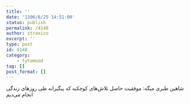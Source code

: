 ```yaml
---
title: ''
date: '1396/6/25 14:51:00'
status: publish
permalink: /4148
author: straxico
excerpt: ''
type: post
id: 4148
category:
    - tytomood
tag: []
post_format: []
---
```

شاهین طبری میگه: ‏موفقیت حاصل تلاش‌های کوچکیه که پیگیرانه طی روزهای زندگی انجام می‌دیم